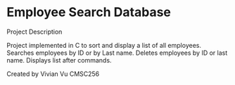 # Employee Search Database

Project Description

Project implemented in C to sort and display a list of all employees. Searches employees by ID or by Last name. Deletes employees by ID or last name. Displays list after commands. 

Created by Vivian Vu
CMSC256
